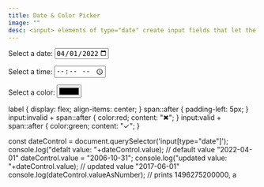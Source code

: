 ```yaml
---
title: Date & Color Picker
image: ""
desc: <input> elements of type="date" create input fields that let the user enter a date, either with a textbox that validates the input or a special date picker interface. This example sets a default value date of 2022-04-01 and then we use JS to update the value to 2006-10-31 and log to console. Only using CSS, it also validates input with a visual indicator. 
---
```



<html-code>
<label for="start">Select a date:</label>
<input type="date" id="start" name="trip-start" value="2022-04-01" min="2001-01-01" max="2030-12-31" />
<span class="validity"></span>


<label for="time">Select a time:</label>
<input type="time" id="time"/>

<label for="color">Select a color:</label>
<input type="color" id="color"/>


</html-code>

<css-code>
label {
  display: flex;
  align-items: center;
}
span::after {
  padding-left: 5px;
}
input:invalid + span::after {
  color:red;
  content: "✖";
}
input:valid + span::after {
  color:green;
  content: "✓";
}
</css-code>
<js-code>

const dateControl = document.querySelector('input[type="date"]');
console.log("defalt value: "+dateControl.value); // default value "2022-04-01"
dateControl.value = "2006-10-31";
console.log("updated value: "+dateControl.value); // updated value "2017-06-01"
console.log(dateControl.valueAsNumber); // prints 1496275200000, a 


</js-code>
